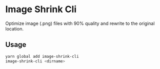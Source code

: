 # Image Shrink Cli

Optimize image (.png) files with 90% quality and rewrite to the original location.

## Usage

```bash
yarn global add image-shrink-cli
image-shrink-cli <dirname>
```
